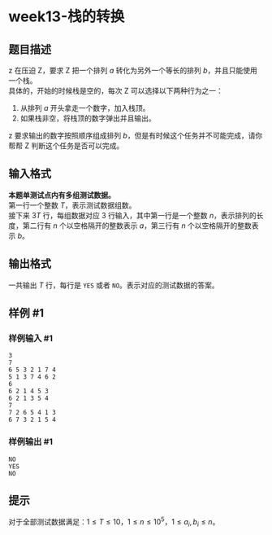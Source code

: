 # week13-栈的转换

## 题目描述

z 在压迫 Z，要求 Z 把一个排列 $a$ 转化为另外一个等长的排列 $b$，并且只能使用一个栈。  
具体的，开始的时候栈是空的，每次 Z 可以选择以下两种行为之一：  
1. 从排列 $a$ 开头拿走一个数字，加入栈顶。  
2. 如果栈非空，将栈顶的数字弹出并且输出。  

z 要求输出的数字按照顺序组成排列 $b$，但是有时候这个任务并不可能完成，请你帮帮 Z 判断这个任务是否可以完成。

## 输入格式

**本题单测试点内有多组测试数据。**  
第一行一个整数 $T$，表示测试数据组数。  
接下来 $3T$ 行，每组数据对应 $3$ 行输入，其中第一行是一个整数 $n$，表示排列的长度，第二行有 $n$ 个以空格隔开的整数表示 $a$，第三行有 $n$ 个以空格隔开的整数表示 $b$。

## 输出格式

一共输出 $T$ 行，每行是 `YES` 或者 `NO`。表示对应的测试数据的答案。

## 样例 #1

### 样例输入 #1

```
3
7
6 5 3 2 1 7 4 
5 1 3 7 4 6 2 
6
6 2 1 4 5 3 
6 2 1 3 5 4
7
7 2 6 5 4 1 3 
6 7 3 2 1 5 4
```

### 样例输出 #1

```
NO
YES
NO
```

## 提示

对于全部测试数据满足：$1\le T\le 10$，$1\le n\le 10^5$，$1\le a_i,b_i\le n$。